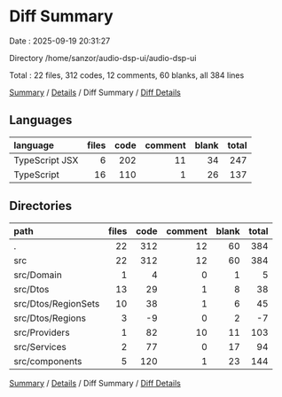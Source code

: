 # Diff Summary

Date : 2025-09-19 20:31:27

Directory /home/sanzor/audio-dsp-ui/audio-dsp-ui

Total : 22 files,  312 codes, 12 comments, 60 blanks, all 384 lines

[Summary](results.md) / [Details](details.md) / Diff Summary / [Diff Details](diff-details.md)

## Languages
| language | files | code | comment | blank | total |
| :--- | ---: | ---: | ---: | ---: | ---: |
| TypeScript JSX | 6 | 202 | 11 | 34 | 247 |
| TypeScript | 16 | 110 | 1 | 26 | 137 |

## Directories
| path | files | code | comment | blank | total |
| :--- | ---: | ---: | ---: | ---: | ---: |
| . | 22 | 312 | 12 | 60 | 384 |
| src | 22 | 312 | 12 | 60 | 384 |
| src/Domain | 1 | 4 | 0 | 1 | 5 |
| src/Dtos | 13 | 29 | 1 | 8 | 38 |
| src/Dtos/RegionSets | 10 | 38 | 1 | 6 | 45 |
| src/Dtos/Regions | 3 | -9 | 0 | 2 | -7 |
| src/Providers | 1 | 82 | 10 | 11 | 103 |
| src/Services | 2 | 77 | 0 | 17 | 94 |
| src/components | 5 | 120 | 1 | 23 | 144 |

[Summary](results.md) / [Details](details.md) / Diff Summary / [Diff Details](diff-details.md)
